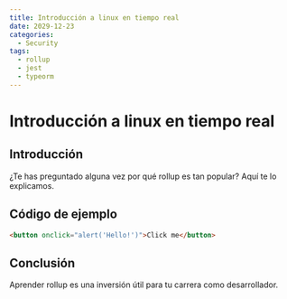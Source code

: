 ```yaml
---
title: Introducción a linux en tiempo real
date: 2029-12-23
categories:
  - Security
tags:
  - rollup
  - jest
  - typeorm
---
```


# Introducción a linux en tiempo real

## Introducción

¿Te has preguntado alguna vez por qué rollup es tan popular? Aquí te lo explicamos.

## Código de ejemplo

```html
<button onclick="alert('Hello!')">Click me</button>
```

## Conclusión

Aprender rollup es una inversión útil para tu carrera como desarrollador.